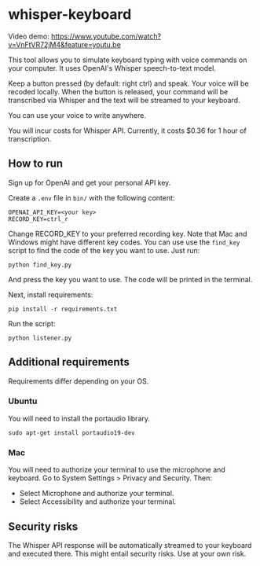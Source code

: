 # whisper-keyboard

Video demo: https://www.youtube.com/watch?v=VnFtVR72jM4&feature=youtu.be

This tool allows you to simulate keyboard typing with voice commands on your computer. It uses OpenAI's Whisper speech-to-text model. 

Keep a button pressed (by default: right ctrl) and speak. Your voice will be recoded locally. When the button is released, your command will be transcribed via Whisper and the text will be streamed to your keyboard.

You can use your voice to write anywhere. 

You will incur costs for Whisper API. Currently, it costs $0.36 for 1 hour of transcription.

## How to run 

Sign up for OpenAI and get your personal API key. 

Create a `.env` file in `bin/` with the following content:

```
OPENAI_API_KEY=<your key>
RECORD_KEY=ctrl_r
```

Change RECORD_KEY to your preferred recording key. Note that Mac and Windows might have different key codes. You can use use the `find_key` script to find the code of the key you want to use. Just run:

```shell
python find_key.py
```

And press the key you want to use. The code will be printed in the terminal.

Next, install requirements:

```shell
pip install -r requirements.txt
```

Run the script:

```shell
python listener.py
```

## Additional requirements

Requirements differ depending on your OS.

### Ubuntu

You will need to install the portaudio library. 

```shell
sudo apt-get install portaudio19-dev 
```

### Mac
You will need to authorize your terminal to use the microphone and keyboard. Go to System Settings > Privacy and Security. Then: 
* Select Microphone and authorize your terminal.
* Select Accessibility and authorize your terminal.

## Security risks

The Whisper API response will be automatically streamed to your keyboard and executed there. This might entail security risks. Use at your own risk. 